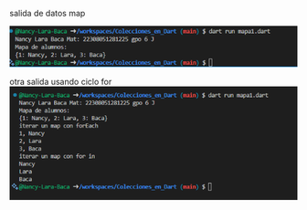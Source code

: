 salida de datos map

![alt text](image-1.png)

otra salida usando ciclo for
![alt text](image-2.png)